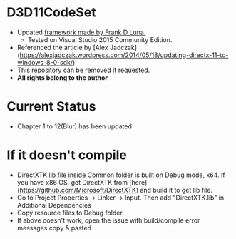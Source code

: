 # D3D11CodeSet
- Updated [framework made by Frank D Luna.](http://www.d3dcoder.net/d3d11.htm)   
  - Tested on Visual Studio 2015 Community Edition.
- Referenced the article by [Alex Jadczak] (https://alexjadczak.wordpress.com/2014/05/18/updating-directx-11-to-windows-8-0-sdk/)
- This repository can be removed if requested.
- **All rights belong to the author**

# Current Status
- Chapter 1 to 12(Blur) has been updated

# If it doesn't compile
- DirectXTK.lib file inside Common folder is built on Debug mode, x64. If you have x86 OS, get DirectXTK from [here] (https://github.com/Microsoft/DirectXTK) and build it to get lib file.
- Go to Project Properties -> Linker -> Input. Then add "DirectXTK.lib" in Additional Dependencies
- Copy resource files to Debug folder.
- If above doesn't work, open the issue with build/compile error messages copy & pasted
